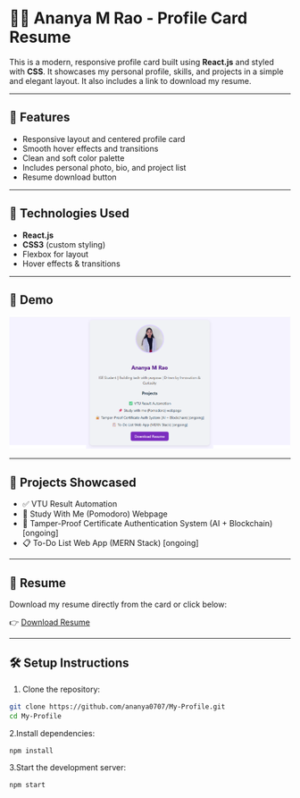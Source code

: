 # 👩‍💻 Ananya M Rao - Profile Card Resume

This is a modern, responsive profile card built using **React.js** and styled with **CSS**. It showcases my personal profile, skills, and projects in a simple and elegant layout. It also includes a link to download my resume.

---

## 🌟 Features

- Responsive layout and centered profile card
- Smooth hover effects and transitions
- Clean and soft color palette
- Includes personal photo, bio, and project list
- Resume download button

---

## 🚀 Technologies Used

- **React.js**
- **CSS3** (custom styling)
- Flexbox for layout
- Hover effects & transitions

---

## 📸 Demo

![Profile Card Screenshot](demo.png) <!-- Replace with your actual screenshot if available -->

---

## 📝 Projects Showcased

- ✅ VTU Result Automation
- 📌 Study With Me (Pomodoro) Webpage
- 🔐 Tamper-Proof Certificate Authentication System (AI + Blockchain) [ongoing]
- 📋 To-Do List Web App (MERN Stack) [ongoing]

---


## 📄 Resume

Download my resume directly from the card or click below:

👉 [Download Resume](./Ananya.M.Rao.pdf) <!-- Replace with your actual resume file path -->

---

## 🛠️ Setup Instructions

1. Clone the repository:

```bash
git clone https://github.com/ananya0707/My-Profile.git
cd My-Profile
```

2.Install dependencies:

```bash
npm install
```

3.Start the development server:

```bash
npm start
```